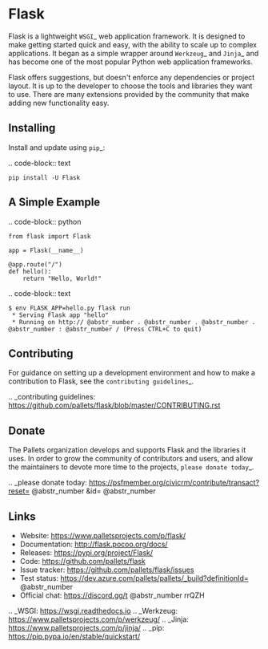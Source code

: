 # Flask

Flask is a lightweight `WSGI`_ web application framework. It is designed to make getting started quick and easy, with the ability to scale up to complex applications. It began as a simple wrapper around `Werkzeug`_ and `Jinja`_ and has become one of the most popular Python web application frameworks.

Flask offers suggestions, but doesn't enforce any dependencies or project layout. It is up to the developer to choose the tools and libraries they want to use. There are many extensions provided by the community that make adding new functionality easy.

## Installing

Install and update using `pip`_:

.. code-block:: text
    
    
    pip install -U Flask
    

## A Simple Example

.. code-block:: python
    
    
    from flask import Flask
    
    app = Flask(__name__)
    
    @app.route("/")
    def hello():
        return "Hello, World!"
    

.. code-block:: text
    
    
    $ env FLASK_APP=hello.py flask run
     * Serving Flask app "hello"
     * Running on http:// @abstr_number . @abstr_number . @abstr_number . @abstr_number : @abstr_number / (Press CTRL+C to quit)
    

## Contributing

For guidance on setting up a development environment and how to make a contribution to Flask, see the `contributing guidelines`_.

.. _contributing guidelines: https://github.com/pallets/flask/blob/master/CONTRIBUTING.rst

## Donate

The Pallets organization develops and supports Flask and the libraries it uses. In order to grow the community of contributors and users, and allow the maintainers to devote more time to the projects, `please donate today`_.

.. _please donate today: https://psfmember.org/civicrm/contribute/transact?reset= @abstr_number &id= @abstr_number 

## Links

  * Website: https://www.palletsprojects.com/p/flask/
  * Documentation: http://flask.pocoo.org/docs/
  * Releases: https://pypi.org/project/Flask/
  * Code: https://github.com/pallets/flask
  * Issue tracker: https://github.com/pallets/flask/issues
  * Test status: https://dev.azure.com/pallets/pallets/_build?definitionId= @abstr_number 
  * Official chat: https://discord.gg/t @abstr_number rrQZH



.. _WSGI: https://wsgi.readthedocs.io .. _Werkzeug: https://www.palletsprojects.com/p/werkzeug/ .. _Jinja: https://www.palletsprojects.com/p/jinja/ .. _pip: https://pip.pypa.io/en/stable/quickstart/
